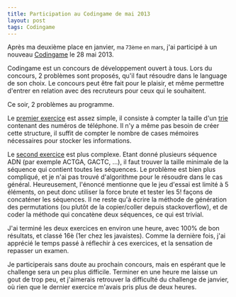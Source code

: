 ```yaml
---
title: Participation au Codingame de mai 2013
layout: post
tags: Codingame
---
```


Après ma deuxième place en janvier, <small>ma 73ème en mars</small>, j'ai participé à un nouveau [Codingame](http://www.codingame.com/cg/) le 28 mai 2013.

Codingame est un concours de développement ouvert à tous. Lors du concours, 2 problèmes sont proposés, qu'il faut résoudre dans le language de son choix. Le concours peut être fait pour le plaisir, et même permettre d'entrer en relation avec des recruteurs pour ceux qui le souhaitent.

Ce soir, 2 problèmes au programme.

Le [premier exercice](http://www.codingame.com/cg/candidatedemoservlet?id=3907) est assez simple, il consiste à compter la taille d'un <a href="http://fr.wikipedia.org/wiki/Trie_(informatiqu">trie</a> contenant des numéros de téléphone. Il n'y a même pas besoin de créer cette structure, il suffit de compter le nombre de cases mémoires nécessaires pour stocker les informations.


Le [second exercice](http://www.codingame.com/cg/candidatedemoservlet?id=4073) est plus complexe. Etant donné plusieurs séquence ADN (par exemple ACTGA, GACTC, …), il faut trouver la taille minimale de la séquence qui contient toutes les séquences.
Le problème est bien plus compliqué, et je n'ai pas trouvé d'algorithme pour le résoudre dans le cas général. Heureusement, l'énoncé mentionne que le jeu d'essai est limité à 5 éléments, on peut donc utiliser la force brute et tester les 5! façons de concaténer les séquences. Il ne reste qu'à écrire la méthode de génération des permutations (ou plutôt de la copier/coller depuis stackoverflow), et de coder la méthode qui concatène deux séquences, ce qui est trivial.

J'ai terminé les deux exercices en environ une heure, avec 100% de bon résultats, et classé 16è (1er chez les javaistes). Comme la dernière fois, j'ai apprécié le temps passé à réflechir à ces exercices, et la sensation de repasser un examen.

Je participerais sans doute au prochain concours, mais en espérant que le challenge sera un peu plus difficile. Terminer en une heure me laisse un gout de trop peu, et j'aimerais retrouver la difficulté du challenge de janvier, où rien que le dernier exercice m'avais pris plus de deux heures.

